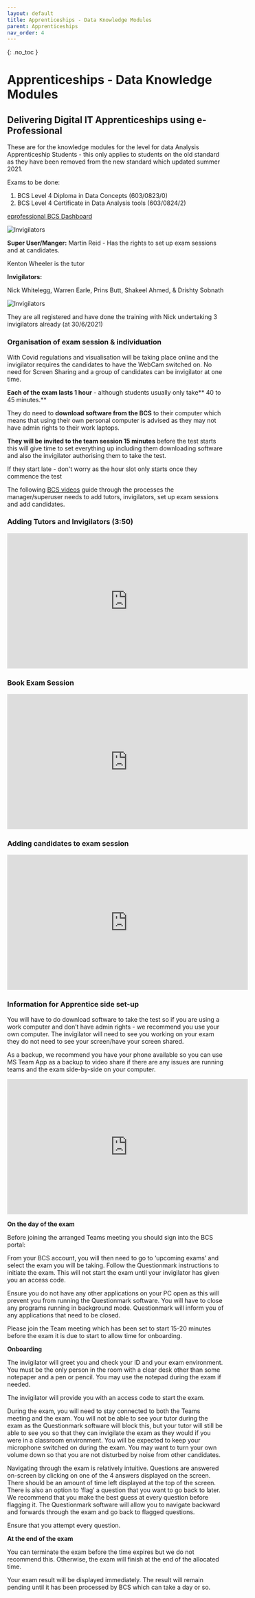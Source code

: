 ```yaml
---
layout: default
title: Apprenticeships - Data Knowledge Modules
parent: Apprenticeships
nav_order: 4
---
```


{: .no_toc }

# Apprenticeships - Data Knowledge Modules

## Delivering Digital IT Apprenticeships using e-Professional

These are for the knowledge modules for the level for data Analysis Apprenticeship Students - this only applies to students on the old standard as they have been removed from the new standard which updated summer 2021.

Exams to be done:

1. BCS Level 4 Diploma in Data Concepts (603/0823/0) 
1. BCS Level 4 Certificate in Data Analysis tools (603/0824/2)

[eprofessional BCS Dashboard](https://eprofessional.bcs.org/Portal/Dashboard)

![Invigilators](../images/exam_info.png)

**Super User/Manger:** Martin Reid - Has the rights to set up exam sessions and at candidates.

Kenton Wheeler is the tutor

**Invigilators:**

Nick Whitelegg, Warren Earle, Prins Butt, Shakeel Ahmed, & Drishty Sobnath

![Invigilators](../images/Invigilators.png)

They are all registered and have done the training with Nick undertaking 3 invigilators already (at 30/6/2021)


### Organisation of exam session & individuation

With Covid regulations and visualisation will be taking place online and the invigilator requires the candidates to have the WebCam switched on. No need for Screen Sharing and a group of candidates can be invigilator at one time.

**Each of the exam lasts 1 hour** - although students usually only take** 40 to 45 minutes.**

They do need to **download software from the BCS** to their computer which means that using their own personal computer is advised as they may not have admin rights to their work laptops.

**They will be invited to the team session 15 minutes** before the test starts this will give time to set everything up including them downloading software and also the invigilator authorising them to take the test.

If they start late - don't worry as the hour slot only starts once they commence the test

The following [BCS videos](https://www.youtube.com/watch?v=4NP5zjatpkQ&ab_channel=BCS%2CTheCharteredInstituteforIT) guide through the processes the manager/superuser needs to add tutors, invigilators, set up exam sessions and add candidates.

### Adding Tutors and Invigilators (3:50)

<iframe width="560" height="315" src="https://www.youtube.com/embed/4NP5zjatpkQ?start=233" title="YouTube video player" frameborder="0" allow="accelerometer; autoplay; clipboard-write; encrypted-media; gyroscope; picture-in-picture" allowfullscreen></iframe>

### Book Exam Session

<iframe width="560" height="315" src="https://www.youtube.com/embed/4NP5zjatpkQ?start=458" title="YouTube video player" frameborder="0" allow="accelerometer; autoplay; clipboard-write; encrypted-media; gyroscope; picture-in-picture" allowfullscreen></iframe>

### Adding candidates to exam session

<iframe width="560" height="315" src="https://www.youtube.com/embed/4NP5zjatpkQ?start=672" title="YouTube video player" frameborder="0" allow="accelerometer; autoplay; clipboard-write; encrypted-media; gyroscope; picture-in-picture" allowfullscreen></iframe>

### Information for Apprentice side set-up

You will have to do download software to take the test so if you are using a work computer and don’t have admin rights - we recommend you use your own computer. The invigilator will need to see you working on your exam they do not need to see your screen/have your screen shared. 

As a backup, we recommend you have your phone available so you can use MS Team App as a backup to video share if there are any issues are running teams and the exam side-by-side on your computer.

<iframe width="560" height="315" src="https://www.youtube.com/embed/-KV_UoS-nRI" title="YouTube video player" frameborder="0" allow="accelerometer; autoplay; clipboard-write; encrypted-media; gyroscope; picture-in-picture" allowfullscreen></iframe>

**On the day of the exam**

Before joining the arranged Teams meeting you should sign into the BCS portal:

From your BCS account, you will then need to go to ‘upcoming exams’ and select the exam you will be taking. Follow the Questionmark instructions to initiate the exam. This will not start the exam until your invigilator has given you an access code.

Ensure you do not have any other applications on your PC open as this will prevent you from running the Questionmark software. You will have to close any programs running in background mode. Questionmark will inform you of any applications that need to be closed.

Please join the Team meeting which has been set to start 15-20 minutes before the exam it is due to start to allow time for onboarding.

**Onboarding**

The invigilator will greet you and check your ID and your exam environment. You must be the only person in the room with a clear desk other than some notepaper and a pen or pencil. You may use the notepad during the exam if needed.

The invigilator will provide you with an access code to start the exam.

During the exam, you will need to stay connected to both the Teams meeting and the exam. You will not be able to see your tutor during the exam as the Questionmark software will block this, but your tutor will still be able to see you so that they can invigilate the exam as they would if you were in a classroom environment. You will be expected to keep your microphone switched on during the exam. You may want to turn your own volume down so that you are not disturbed by noise from other candidates.

Navigating through the exam is relatively intuitive. Questions are answered on-screen by clicking on one of the 4 answers displayed on the screen. There should be an amount of time left displayed at the top of the screen. There is also an option to ‘flag’ a question that you want to go back to later. We recommend that you make the best guess at every question before flagging it. The Questionmark software will allow you to navigate backward and forwards through the exam and go back to flagged questions.

Ensure that you attempt every question.

**At the end of the exam**

You can terminate the exam before the time expires but we do not recommend this. Otherwise, the exam will finish at the end of the allocated time.

Your exam result will be displayed immediately. The result will remain pending until it has been processed by BCS which can take a day or so.